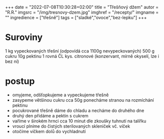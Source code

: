 
+++
date = "2022-07-08T10:30:28+02:00"
title = "Třešňový džem"
autor = "R.R."
imgsrc = "/img/tresnovy-dzem.jpg"
imghref = "/recepty/"
imgname = ""
ingredience = ["třešně"]
tags = ["sladké","ovoce","bez-lepku"]
+++

# Suroviny 
 1 kg vypeckovaných třešní (odpovídá cca 1100g nevypeckovaných)
 500 g cukru
 10g pektinu
 1 rovná ČL kys. citronové (konzervant, mírně okyselí, lze i bez ní)

 # postup
 - omyjeme, odšťopkujeme a vypeckujeme třešně
 - zasypeme většinou cukru cca 50g ponecháme stranou na rozmíchání pektinu
 - pocukrované třešně dáme do chladu a necháme do druhého dne
 - druhý den přidáme a pektin s cukrem
 - vaříme v širokém hrnci cca 10 minut dle zkoušky tuhnutí na talířku
 - vroucí plníme do čistých sterilovaných skleniček vč. víček
 - otočíme víčkem dolů do vychladnutí